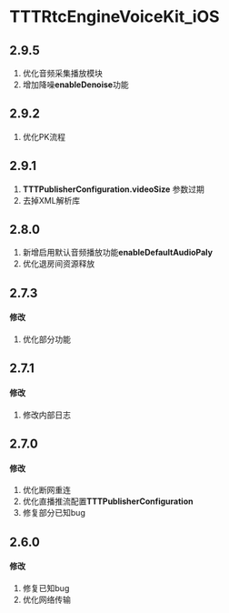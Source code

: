 # TTTRtcEngineVoiceKit_iOS

## 2.9.5

1. 优化音频采集播放模块
2. 增加降噪**enableDenoise**功能

## 2.9.2

1. 优化PK流程

## 2.9.1

1. **TTTPublisherConfiguration.videoSize** 参数过期
2. 去掉XML解析库

## 2.8.0

1. 新增启用默认音频播放功能**enableDefaultAudioPaly**
2. 优化退房间资源释放

## 2.7.3

#### 修改

1. 优化部分功能

## 2.7.1

#### 修改

1. 修改内部日志

## 2.7.0

#### 修改

1. 优化断网重连
2. 优化直播推流配置**TTTPublisherConfiguration**
3. 修复部分已知bug

## 2.6.0

#### 修改

1. 修复已知bug
2. 优化网络传输
